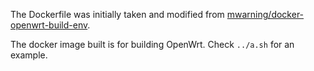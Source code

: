 The Dockerfile was initially taken and modified from [mwarning/docker-openwrt-build-env](https://github.com/mwarning/docker-openwrt-build-env/blob/8ef7e34/Dockerfile).

The docker image built is for building OpenWrt.  Check `../a.sh` for an example.
